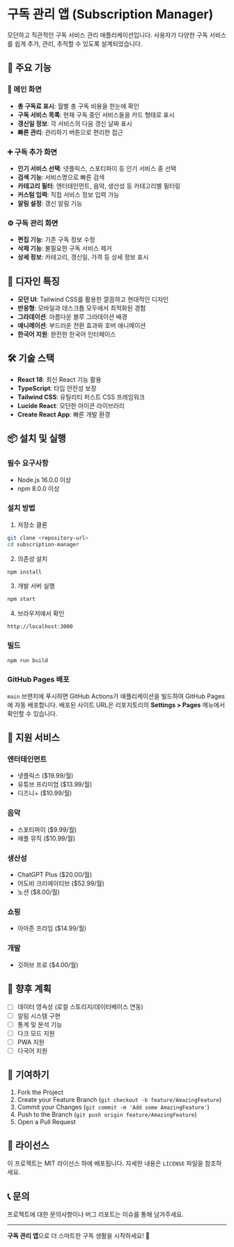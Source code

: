 # 구독 관리 앱 (Subscription Manager)

모던하고 직관적인 구독 서비스 관리 애플리케이션입니다. 사용자가 다양한 구독 서비스를 쉽게 추가, 관리, 추적할 수 있도록 설계되었습니다.

## 🚀 주요 기능

### 📱 메인 화면
- **총 구독료 표시**: 월별 총 구독 비용을 한눈에 확인
- **구독 서비스 목록**: 현재 구독 중인 서비스들을 카드 형태로 표시
- **갱신일 정보**: 각 서비스의 다음 갱신 날짜 표시
- **빠른 관리**: 관리하기 버튼으로 편리한 접근

### ➕ 구독 추가 화면
- **인기 서비스 선택**: 넷플릭스, 스포티파이 등 인기 서비스 중 선택
- **검색 기능**: 서비스명으로 빠른 검색
- **카테고리 필터**: 엔터테인먼트, 음악, 생산성 등 카테고리별 필터링
- **커스텀 입력**: 직접 서비스 정보 입력 가능
- **알림 설정**: 갱신 알림 기능

### ⚙️ 구독 관리 화면
- **편집 기능**: 기존 구독 정보 수정
- **삭제 기능**: 불필요한 구독 서비스 제거
- **상세 정보**: 카테고리, 갱신일, 가격 등 상세 정보 표시

## 🎨 디자인 특징

- **모던 UI**: Tailwind CSS를 활용한 깔끔하고 현대적인 디자인
- **반응형**: 모바일과 데스크톱 모두에서 최적화된 경험
- **그라데이션**: 아름다운 블루 그라데이션 배경
- **애니메이션**: 부드러운 전환 효과와 호버 애니메이션
- **한국어 지원**: 완전한 한국어 인터페이스

## 🛠️ 기술 스택

- **React 18**: 최신 React 기능 활용
- **TypeScript**: 타입 안전성 보장
- **Tailwind CSS**: 유틸리티 퍼스트 CSS 프레임워크
- **Lucide React**: 모던한 아이콘 라이브러리
- **Create React App**: 빠른 개발 환경

## 📦 설치 및 실행

### 필수 요구사항
- Node.js 16.0.0 이상
- npm 8.0.0 이상

### 설치 방법

1. 저장소 클론
```bash
git clone <repository-url>
cd subscription-manager
```

2. 의존성 설치
```bash
npm install
```

3. 개발 서버 실행
```bash
npm start
```

4. 브라우저에서 확인
```
http://localhost:3000
```

### 빌드
```bash
npm run build
```

### GitHub Pages 배포

`main` 브랜치에 푸시하면 GitHub Actions가 애플리케이션을 빌드하여 GitHub Pages에 자동 배포합니다. 배포된 사이트 URL은 리포지토리의 **Settings > Pages** 메뉴에서 확인할 수 있습니다.

## 📱 지원 서비스

### 엔터테인먼트
- 넷플릭스 ($19.99/월)
- 유튜브 프리미엄 ($13.99/월)
- 디즈니+ ($10.99/월)

### 음악
- 스포티파이 ($9.99/월)
- 애플 뮤직 ($10.99/월)

### 생산성
- ChatGPT Plus ($20.00/월)
- 어도비 크리에이티브 ($52.99/월)
- 노션 ($8.00/월)

### 쇼핑
- 아마존 프라임 ($14.99/월)

### 개발
- 깃허브 프로 ($4.00/월)

## 🔮 향후 계획

- [ ] 데이터 영속성 (로컬 스토리지/데이터베이스 연동)
- [ ] 알림 시스템 구현
- [ ] 통계 및 분석 기능
- [ ] 다크 모드 지원
- [ ] PWA 지원
- [ ] 다국어 지원

## 🤝 기여하기

1. Fork the Project
2. Create your Feature Branch (`git checkout -b feature/AmazingFeature`)
3. Commit your Changes (`git commit -m 'Add some AmazingFeature'`)
4. Push to the Branch (`git push origin feature/AmazingFeature`)
5. Open a Pull Request

## 📄 라이선스

이 프로젝트는 MIT 라이선스 하에 배포됩니다. 자세한 내용은 `LICENSE` 파일을 참조하세요.

## 📞 문의

프로젝트에 대한 문의사항이나 버그 리포트는 이슈를 통해 남겨주세요.

---

**구독 관리 앱**으로 더 스마트한 구독 생활을 시작하세요! 🎉
